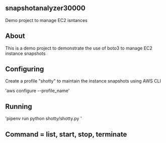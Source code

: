 ## snapshotanalyzer30000
Demo project to manage EC2 isntances

## About

This is a demo project to demonstrate the use of boto3 to manage EC2 instance
snapshots

## Configuring

Create a profile "shotty" to maintain the instance snapshots using AWS CLI

'aws configure --profile_name'

## Running

'pipenv run python shotty/shotty.py <command>'

## Command = list, start, stop, terminate
